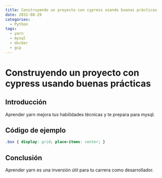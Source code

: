 ```yaml
---
title: Construyendo un proyecto con cypress usando buenas prácticas
date: 2032-08-29
categories:
  - Python
tags:
  - yarn
  - mysql
  - docker
  - gcp
---
```


# Construyendo un proyecto con cypress usando buenas prácticas

## Introducción

Aprender yarn mejora tus habilidades técnicas y te prepara para mysql.

## Código de ejemplo

```css
.box { display: grid; place-items: center; }
```

## Conclusión

Aprender yarn es una inversión útil para tu carrera como desarrollador.